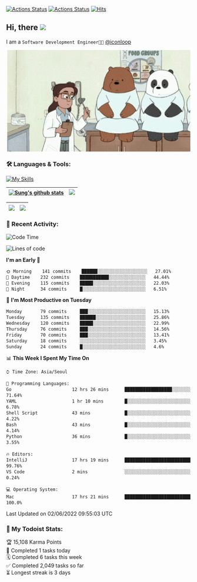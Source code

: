 
[![Actions Status](https://github.com/ddok2/ddok2/workflows/Todoist%20Readme/badge.svg)](https://github.com/ddok2/ddok2/actions)
[![Actions Status](https://github.com/ddok2/ddok2/workflows/wakatime-stats/badge.svg)](https://github.com/ddok2/ddok2/actions)
[![Hits](https://hits.seeyoufarm.com/api/count/incr/badge.svg?url=https%3A%2F%2Fgithub.com%2Fddok2&count_bg=%23FF9595&title_bg=%23555555&icon=github.svg&icon_color=%23FFFFFF&title=hits&edge_flat=false)](https://hits.seeyoufarm.com)

<!-- ![visitors](https://visitor-badge.laobi.icu/badge?page_id=ddok2.ddok2) -->
## Hi, there <img src="https://raw.githubusercontent.com/MartinHeinz/MartinHeinz/master/wave.gif" width="25px">

I am a `Software Development Engineer🧑‍💻` [@iconloop](https://github.com/iconloop)


<p align="center">
    <img align="center" alt="GIF" src="img/debugging.gif" />
</p>


### 🛠 Languages & Tools:

[![My Skills](https://skillicons.dev/icons?i=go,js,ts,py,express,react,svelte,jquery,pug,mongodb,mysql,redis,aws,docker,kubernetes)](https://skillicons.dev)


| <a href="https://github.com/ddok2"><img align="center" src="https://github-readme-stats.vercel.app/api?username=ddok2&show_icons=true&include_all_commits=true&count_private=true&theme=buefy&hide_border=true" alt="Sung's github stats" /></a> | <a href="https://github.com/ddok2"><img src="http://github-readme-streak-stats.herokuapp.com?user=ddok2&hide_border=true" /></a> |
| ------------- |------------- |


| <a href="https://github.com/ddok2"><img align="center" src="https://github-readme-stats.vercel.app/api/top-langs/?username=ddok2&theme=buefy&hide=html,css&hide_border=true width=50%" /></a> | <a href="https://github.com/ddok2"><img align="center" src="https://activity-graph.herokuapp.com/graph?username=ddok2&theme=github&hide_border=true" height="250" /></a> |
| ------------- |--------------------------------------------------------------------------------------------------------------------------------------------------------------------------|


<!-- <details open>
    <summary>📈 My GitHub Stats</summary>
    <p align="center">
        <a href="https://github.com/ddok2">
            <img align="center" src="https://github-readme-stats.vercel.app/api?username=ddok2&show_icons=true&include_all_commits=true&count_private=true&theme=buefy&hide_border=true" alt="Sung's github stats" />
        </a>
    </p>
</details>
<details>
    <summary>💬 Top Languages</summary>
    <p align="center"> 
        <a href="https://github.com/ddok2">
            <img align="center" src="https://github-readme-stats.vercel.app/api/top-langs/?username=ddok2&layout=compact&theme=buefy&hide=html,css&hide_border=true" />
        </a>
    </p>
</details> -->


### 🌈 Recent Activity:
<!--START_SECTION:waka-->
![Code Time](http://img.shields.io/badge/Code%20Time-0%20secs-blue)

![Lines of code](https://img.shields.io/badge/From%20Hello%20World%20I%27ve%20Written-272%20Thousand%20lines%20of%20code-blue)

**I'm an Early 🐤** 

```text
🌞 Morning    141 commits    ██████░░░░░░░░░░░░░░░░░░░   27.01% 
🌆 Daytime    232 commits    ███████████░░░░░░░░░░░░░░   44.44% 
🌃 Evening    115 commits    █████░░░░░░░░░░░░░░░░░░░░   22.03% 
🌙 Night      34 commits     █░░░░░░░░░░░░░░░░░░░░░░░░   6.51%

```
📅 **I'm Most Productive on Tuesday** 

```text
Monday       79 commits     ███░░░░░░░░░░░░░░░░░░░░░░   15.13% 
Tuesday      135 commits    ██████░░░░░░░░░░░░░░░░░░░   25.86% 
Wednesday    120 commits    █████░░░░░░░░░░░░░░░░░░░░   22.99% 
Thursday     76 commits     ███░░░░░░░░░░░░░░░░░░░░░░   14.56% 
Friday       70 commits     ███░░░░░░░░░░░░░░░░░░░░░░   13.41% 
Saturday     18 commits     ░░░░░░░░░░░░░░░░░░░░░░░░░   3.45% 
Sunday       24 commits     █░░░░░░░░░░░░░░░░░░░░░░░░   4.6%

```


📊 **This Week I Spent My Time On** 

```text
⌚︎ Time Zone: Asia/Seoul

💬 Programming Languages: 
Go                       12 hrs 26 mins      ██████████████████░░░░░░░   71.64% 
YAML                     1 hr 10 mins        █░░░░░░░░░░░░░░░░░░░░░░░░   6.78% 
Shell Script             43 mins             █░░░░░░░░░░░░░░░░░░░░░░░░   4.22% 
Bash                     43 mins             █░░░░░░░░░░░░░░░░░░░░░░░░   4.14% 
Python                   36 mins             █░░░░░░░░░░░░░░░░░░░░░░░░   3.55%

🔥 Editors: 
IntelliJ                 17 hrs 19 mins      █████████████████████████   99.76% 
VS Code                  2 mins              ░░░░░░░░░░░░░░░░░░░░░░░░░   0.24%

💻 Operating System: 
Mac                      17 hrs 21 mins      █████████████████████████   100.0%

```


 Last Updated on 02/06/2022 09:55:03 UTC
<!--END_SECTION:waka-->

### 🚧 My Todoist Stats:
<!-- TODO-IST:START -->
🏆  15,108 Karma Points           
🌸  Completed 1 tasks today           
🗓  Completed 6 tasks this week           
✅  Completed 2,049 tasks so far           
⏳  Longest streak is 3 days
<!-- TODO-IST:END -->

